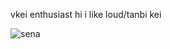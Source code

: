 vkei enthusiast hi i like loud/tanbi kei

![sena](https://github.com/user-attachments/assets/e5bb75f7-eaad-4071-ba08-cf7184f3b425)
